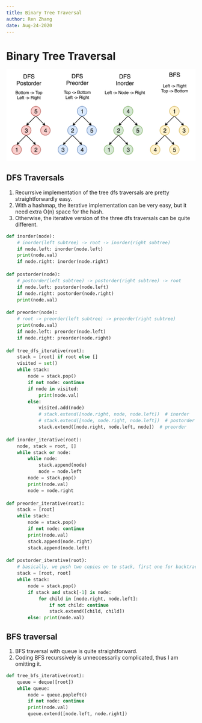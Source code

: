 ```yaml
---
title: Binary Tree Traversal
author: Ren Zhang
date: Aug-24-2020
---
```


# Binary Tree Traversal
![binary tree traversal](./assets/tree_traversals.png)

## DFS Traversals
1. Recurrsive implementation of the tree dfs traversals are pretty straightforwardly easy.
2. With a hashmap, the iterative implementation can be very easy, but it need extra O(n) space for the hash.
3. Otherwise, the iterative version of the three dfs traversals can be quite different.

```python
def inorder(node): 
    # inorder(left subtree) -> root -> inorder(right subtree)
    if node.left: inorder(node.left)
    print(node.val)
    if node.right: inorder(node.right)

def postorder(node):
    # postorder(left subtree) -> postorder(right subtree) -> root
    if node.left: postorder(node.left)
    if node.right: postorder(node.right)
    print(node.val)

def preorder(node):
    # root -> preorder(left subtree) -> preorder(right subtree)
    print(node.val)
    if node.left: preorder(node.left)
    if node.right: preorder(node.right)

def tree_dfs_iterative(root):
    stack = [root] if root else []
    visited = set()
    while stack:
        node = stack.pop()
        if not node: continue
        if node in visited:
            print(node.val)
        else:
            visited.add(node)
            # stack.extend([node.right, node, node.left])  # inorder
            # stack.extend([node, node.right, node.left])  # postorder
            stack.extend([node.right, node.left, node])  # preorder

def inorder_iterative(root):
    node, stack = root, []
    while stack or node:
        while node:
            stack.append(node)
            node = node.left
        node = stack.pop()
        print(node.val)
        node = node.right

def preorder_iterative(root):
    stack = [root]
    while stack:
        node = stack.pop()
        if not node: continue
        print(node.val)
        stack.append(node.right)
        stack.append(node.left)

def postorder_iterative(root):
    # basically, we push two copies on to stack, first one for backtrack, second one for traversal
    stack = [root, root]
    while stack:
        node = stack.pop()
        if stack and stack[-1] is node:
            for child in [node.right, node.left]:
                if not child: continue
                stack.extend([child, child])
        else: print(node.val)
```

## BFS traversal
1. BFS traversal with queue is quite straightforward. 
2. Coding BFS recurssively is unneccessarily complicated, thus I am omitting it. 

```python
def tree_bfs_iterative(root):
    queue = deque([root])
    while queue:
        node = queue.popleft()
        if not node: continue
        print(node.val)
        queue.extend([node.left, node.right])
```
